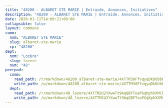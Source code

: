 ```yaml
---
title: "48200 - ALBARET STE MARIE | Entraide, Annonces, Initiatives"
description: "48200 - ALBARET STE MARIE | Entraide, Annonces, Initiatives"
date: 2020-01-11T14:09:21+09:00
collapsible: false
layout: commune
comm:
  nom: "ALBARET STE MARIE"
  slug: albaret-ste-marie
  cp: "48200"
dept:
  nom: "Lozère"
  slug: lozere
  num: "48"
peerpad:
  comm:
    read_path: /r/markdown/48200_albaret-ste-marie/4XTTM38FfvqyqDkDUbbFNQn6wRWfBP6u1zPTjGFaHn93hUu86
    write_path: /w/markdown/48200_albaret-ste-marie/4XTTM38FfvqyqDkDUbbFNQn6wRWfBP6u1zPTjGFaHn93hUu86-K3TgUF7w2CpCphrr2NKu1RXjVviCYHkiikBmdBge17eRdbTgaRELeSzv7FWCXrCAmGaNombCcYZFnrZZPjzSnobsxduH2t69wi6f4iH1eAVqU6SSHUYucFpDGSKFDKvMbHtzGYre
  dept:
    read_path: /r/markdown/48_lozere/4XTTM2U2YXwwTt9AqQBFToaPGqKphXXMCbRQJd3ieCWApZKhp
    write_path: /w/markdown/48_lozere/4XTTM2U2YXwwTt9AqQBFToaPGqKphXXMCbRQJd3ieCWApZKhp-K3TgU8LFw2VbEvF8YT63nrQb5nBCHp3LkChLkTGaYr9v91U6euBJvc2gC6ZE26iQLtBcf6bgLU5YQs5jKcnyLY5qYAH3MFy4H4ZDybCAkb97J6HGTY7nKmFopGDHEk7j5murpeJa
---
```


